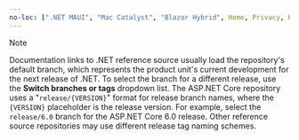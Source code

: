 ```yaml
---
no-loc: [".NET MAUI", "Mac Catalyst", "Blazor Hybrid", Home, Privacy, Kestrel, appsettings.json, "ASP.NET Core Identity", cookie, Cookie, Blazor, "Blazor Server", "Blazor WebAssembly", "Identity", "Let's Encrypt", Razor, SignalR]
---
```

> [!NOTE]
> Documentation links to .NET reference source usually load the repository's default branch, which represents the product unit's current development for the next release of .NET. To select the branch for a different release, use the **Switch branches or tags** dropdown list. The ASP.NET Core repository uses a "`release/{VERSION}`" format for release branch names, where the `{VERSION}` placeholder is the release version. For example, select the `release/6.0` branch for the ASP.NET Core 6.0 release. Other reference source repositories may use different release tag naming schemes.
